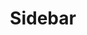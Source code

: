 ---
layout: component.njk
tags: 
    - maps_components_de
key: sidebar-maps_de
title: Sidebar
parent: maps_components_de
image: maps/overview/sidebar.webp
keywords: logo, brand, signet, pleitegeier
order: 50
---